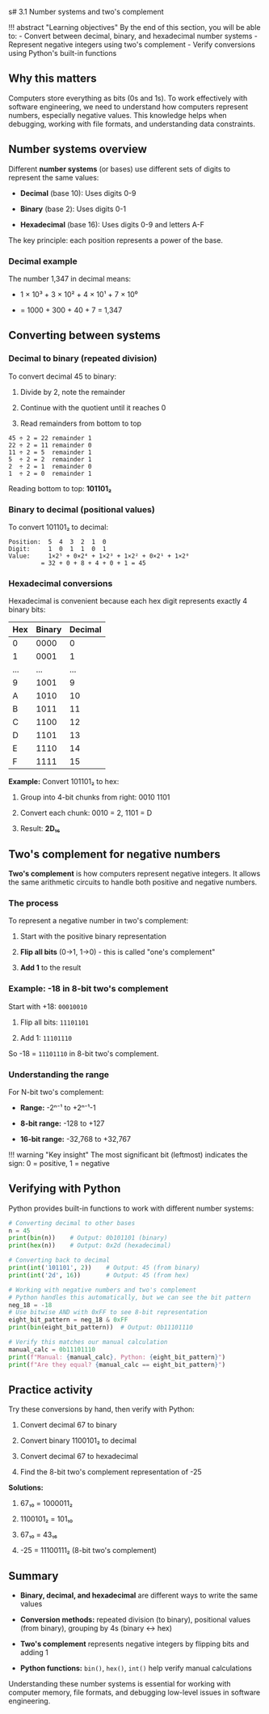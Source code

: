 s# 3.1 Number systems and two's complement

!!! abstract "Learning objectives"
    By the end of this section, you will be able to:
    - Convert between decimal, binary, and hexadecimal number systems
    - Represent negative integers using two's complement
    - Verify conversions using Python's built-in functions

## Why this matters

Computers store everything as bits (0s and 1s). To work effectively with software engineering, we need to understand how computers represent numbers, especially negative values. This knowledge helps when debugging, working with file formats, and understanding data constraints.

## Number systems overview

Different **number systems** (or bases) use different sets of digits to represent the same values:

- **Decimal** (base 10): Uses digits 0-9

- **Binary** (base 2): Uses digits 0-1  

- **Hexadecimal** (base 16): Uses digits 0-9 and letters A-F

The key principle: each position represents a power of the base.

### Decimal example

The number 1,347 in decimal means:

- 1 × 10³ + 3 × 10² + 4 × 10¹ + 7 × 10⁰

- = 1000 + 300 + 40 + 7 = 1,347

## Converting between systems

### Decimal to binary (repeated division)

To convert decimal 45 to binary:

1. Divide by 2, note the remainder

2. Continue with the quotient until it reaches 0

3. Read remainders from bottom to top

```text
45 ÷ 2 = 22 remainder 1
22 ÷ 2 = 11 remainder 0  
11 ÷ 2 = 5  remainder 1
5  ÷ 2 = 2  remainder 1
2  ÷ 2 = 1  remainder 0
1  ÷ 2 = 0  remainder 1
```

Reading bottom to top: **101101₂**

### Binary to decimal (positional values)

To convert 101101₂ to decimal:

```text
Position:  5  4  3  2  1  0
Digit:     1  0  1  1  0  1
Value:     1×2⁵ + 0×2⁴ + 1×2³ + 1×2² + 0×2¹ + 1×2⁰
         = 32 + 0 + 8 + 4 + 0 + 1 = 45
```

### Hexadecimal conversions

Hexadecimal is convenient because each hex digit represents exactly 4 binary bits:

| Hex | Binary | Decimal |
|-----|--------|---------|
| 0   | 0000   | 0       |
| 1   | 0001   | 1       |
| ...  | ...    | ...     |
| 9   | 1001   | 9       |
| A   | 1010   | 10      |
| B   | 1011   | 11      |
| C   | 1100   | 12      |
| D   | 1101   | 13      |
| E   | 1110   | 14      |
| F   | 1111   | 15      |

**Example:** Convert 101101₂ to hex:

1. Group into 4-bit chunks from right: 0010 1101

2. Convert each chunk: 0010 = 2, 1101 = D

3. Result: **2D₁₆**

## Two's complement for negative numbers

**Two's complement** is how computers represent negative integers. It allows the same arithmetic circuits to handle both positive and negative numbers.

### The process

To represent a negative number in two's complement:

1. Start with the positive binary representation

2. **Flip all bits** (0→1, 1→0) - this is called "one's complement"

3. **Add 1** to the result

### Example: -18 in 8-bit two's complement

Start with +18: `00010010`

1. Flip all bits: `11101101`

2. Add 1: `11101110`

So -18 = `11101110` in 8-bit two's complement.

### Understanding the range

For N-bit two's complement:

- **Range:** -2ⁿ⁻¹ to +2ⁿ⁻¹-1

- **8-bit range:** -128 to +127

- **16-bit range:** -32,768 to +32,767

!!! warning "Key insight"
    The most significant bit (leftmost) indicates the sign: 0 = positive, 1 = negative

## Verifying with Python

Python provides built-in functions to work with different number systems:

```python
# Converting decimal to other bases
n = 45
print(bin(n))    # Output: 0b101101 (binary)
print(hex(n))    # Output: 0x2d (hexadecimal)

# Converting back to decimal
print(int('101101', 2))    # Output: 45 (from binary)
print(int('2d', 16))       # Output: 45 (from hex)

# Working with negative numbers and two's complement
# Python handles this automatically, but we can see the bit pattern
neg_18 = -18
# Use bitwise AND with 0xFF to see 8-bit representation
eight_bit_pattern = neg_18 & 0xFF
print(bin(eight_bit_pattern))  # Output: 0b11101110

# Verify this matches our manual calculation
manual_calc = 0b11101110
print(f"Manual: {manual_calc}, Python: {eight_bit_pattern}")
print(f"Are they equal? {manual_calc == eight_bit_pattern}")
```

## Practice activity

Try these conversions by hand, then verify with Python:

1. Convert decimal 67 to binary

2. Convert binary 1100101₂ to decimal  

3. Convert decimal 67 to hexadecimal

4. Find the 8-bit two's complement representation of -25

**Solutions:**

1. 67₁₀ = 1000011₂

2. 1100101₂ = 101₁₀

3. 67₁₀ = 43₁₆

4. -25 = 11100111₂ (8-bit two's complement)

## Summary

- **Binary, decimal, and hexadecimal** are different ways to write the same values

- **Conversion methods:** repeated division (to binary), positional values (from binary), grouping by 4s (binary ↔ hex)

- **Two's complement** represents negative integers by flipping bits and adding 1

- **Python functions:** `bin()`, `hex()`, `int()` help verify manual calculations

Understanding these number systems is essential for working with computer memory, file formats, and debugging low-level issues in software engineering.
